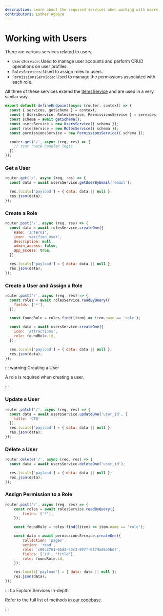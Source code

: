 ```yaml
---
description: Learn about the required services when working with users and granting them access control.
contributors: Esther Agbaje
---
```


# Working with Users

There are various services related to users:

- `UsersService`: Used to manage user accounts and perform CRUD operations on user profiles.
- `RolesServices`: Used to assign roles to users.
- `PermissionsServices`: Used to manage the permissions associated with each role.

All three of these services extend the [ItemsService](/docs/extensions/services/accessing-items.md) and are used in a
very similar way.

```js
export default defineEndpoint(async (router, context) => {
  const { services, getSchema } = context;
  const { UsersService, RolesService, PermissionsService } = services;
  const schema = await getSchema();
  const usersService = new UsersService({ schema });
  const rolesService = new RolesService({ schema });
  const permissionsService = new PermissionsService({ schema });

  router.get('/', async (req, res) => {
    // Your route handler logic
  });
});
```

### Get a User

```js
router.get('/', async (req, res) => {
  const data = await usersService.getUserByEmail('email');

  res.locals['payload'] = { data: data || null };
  res.json(data);
});
```

### Create a Role

```js
router.post('/', async (req, res) => {
  const data = await rolesService.createOne({
    name: 'Interns',
    icon: 'verified_user',
    description: null,
    admin_access: false,
    app_access: true,
  });

  res.locals['payload'] = { data: data || null };
  res.json(data);
});
```

### Create a User and Assign a Role

```js
router.post('/', async (req, res) => {
  const roles = await rolesService.readByQuery({
    fields: ['*'],
  });

  const foundRole = roles.find((item) => item.name == 'role');

  const data = await usersService.createOne({
    icon: 'attractions',
    role: foundRole.id,
  });

  res.locals['payload'] = { data: data || null };
  res.json(data);
});
```

::: warning Creating a User

A role is required when creating a user.

:::

### Update a User

```js
router.patch('/', async (req, res) => {
  const data = await usersService.updateOne('user_id', {
    title: 'CTO'
  });
  res.locals['payload'] = { data: data || null };
  res.json(data);
});
```

### Delete a User

```js
router.delete('/', async (req, res) => {
  const data = await usersService.deleteOne('user_id');

  res.locals['payload'] = { data: data || null };
  res.json(data);
});
```

### Assign Permission to a Role

```js
router.post('/', async (req, res) => {
	const roles = await rolesService.readByQuery({
		fields: ['*'],
	});

	const foundRole = roles.find((item) => item.name == 'role');

	const data = await permissionsService.createOne({
		collection: 'pages',
		action: 'read',
		role: 'c86c2761-65d3-43c3-897f-6f74ad6a5bd7',
		fields: ['id', 'title'],
		role: foundRole.id,
	});

	res.locals['payload'] = { data: data || null };
	res.json(data);
});
```

::: tip Explore Services In-depth

Refer to the full list of methods [in our codebase](https://github.com/directus/directus/blob/main/api/src/services).

:::
